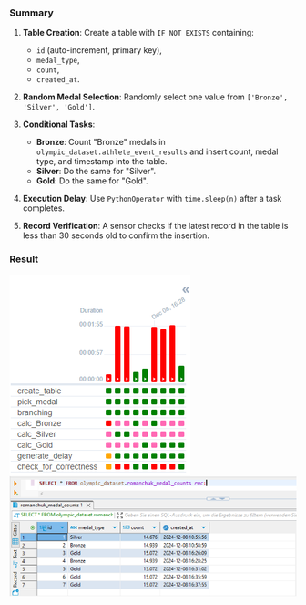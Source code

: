 ### Summary

1. **Table Creation**: Create a table with `IF NOT EXISTS` containing:
   - `id` (auto-increment, primary key),
   - `medal_type`,
   - `count`,
   - `created_at`.

2. **Random Medal Selection**: Randomly select one value from `['Bronze', 'Silver', 'Gold']`.

3. **Conditional Tasks**:
   - **Bronze**: Count "Bronze" medals in `olympic_dataset.athlete_event_results` and insert count, medal type, and timestamp into the table.
   - **Silver**: Do the same for "Silver".
   - **Gold**: Do the same for "Gold".

4. **Execution Delay**: Use `PythonOperator` with `time.sleep(n)` after a task completes.

5. **Record Verification**: A sensor checks if the latest record in the table is less than 30 seconds old to confirm the insertion.

### Result
![Result_1](./img/airflow_ui.PNG)
![Result_2](./img/table.PNG)
